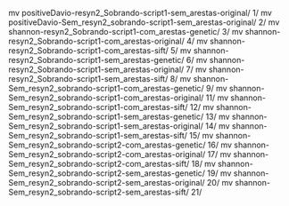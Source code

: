 mv positiveDavio-resyn2_Sobrando-script1-sem_arestas-original/ 1/
mv positiveDavio-Sem_resyn2_sobrando-script1-sem_arestas-original/ 2/
mv shannon-resyn2_Sobrando-script1-com_arestas-genetic/ 3/
mv shannon-resyn2_Sobrando-script1-com_arestas-original/ 4/
mv shannon-resyn2_Sobrando-script1-com_arestas-sift/ 5/
mv shannon-resyn2_Sobrando-script1-sem_arestas-genetic/ 6/
mv shannon-resyn2_Sobrando-script1-sem_arestas-original/ 7/
mv shannon-resyn2_Sobrando-script1-sem_arestas-sift/ 8/
mv shannon-Sem_resyn2_sobrando-script1-com_arestas-genetic/ 9/
mv shannon-Sem_resyn2_sobrando-script1-com_arestas-original/ 11/
mv shannon-Sem_resyn2_sobrando-script1-com_arestas-sift/ 12/
mv shannon-Sem_resyn2_sobrando-script1-sem_arestas-genetic/ 13/
mv shannon-Sem_resyn2_sobrando-script1-sem_arestas-original/ 14/
mv shannon-Sem_resyn2_sobrando-script1-sem_arestas-sift/ 15/
mv shannon-Sem_resyn2_sobrando-script2-com_arestas-genetic/ 16/
mv shannon-Sem_resyn2_sobrando-script2-com_arestas-original/ 17/
mv shannon-Sem_resyn2_sobrando-script2-com_arestas-sift/ 18/
mv shannon-Sem_resyn2_sobrando-script2-sem_arestas-genetic/ 19/
mv shannon-Sem_resyn2_sobrando-script2-sem_arestas-original/ 20/
mv shannon-Sem_resyn2_sobrando-script2-sem_arestas-sift/ 21/